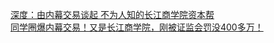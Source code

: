   
[深度：由内幕交易谈起 不为人知的长江商学院资本帮](http://www.dianyue.me/archives/276/zxe10msrwkgwrfix/)  
[同学圈爆内幕交易！又是长江商学院，刚被证监会罚没400多万！](http://www.dianyue.me/archives/665/rv0gs5sveywdz6rb/)